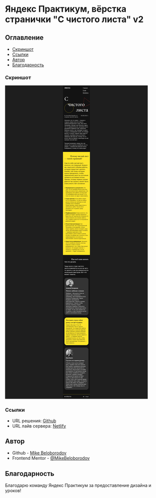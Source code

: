 # Яндекс Практикум, вёрстка странички "С чистого листа" v2

## Оглавление

- [Скриншот](#скриншот)
- [Ссылки](#ссылки)
- [Автор](#автор)
- [Благодарность](#благодарность)

### Скриншот

![](screenshot.png)

### Ссылки

- URL решения: [Github](https://github.com/MikeBeloborodov/s_chistogo_lista_page)
- URL лайв сервера: [Netlify](https://hilarious-cat-b2586e.netlify.app/)

## Автор

- Github - [Mike Beloborodov](https://github.com/MikeBeloborodov)
- Frontend Mentor - [@MikeBeloborodov](https://www.frontendmentor.io/profile/MikeBeloborodov)

## Благодарность

Благодарю команду Яндекс Практикум за предоставление дизайна и уроков!